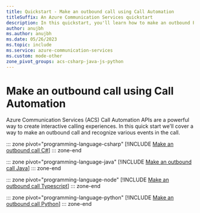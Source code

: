 ```yaml
---
title: Quickstart - Make an outbound call using Call Automation
titleSuffix: An Azure Communication Services quickstart
description: In this quickstart, you'll learn how to make an outbound PSTN call using Azure Communication Services using Call Automation
author: anujbh
ms.author: anujbh
ms.date: 05/26/2023
ms.topic: include
ms.service: azure-communication-services
ms.custom: mode-other
zone_pivot_groups: acs-csharp-java-js-python
---
```


# Make an outbound call using Call Automation

Azure Communication Services (ACS) Call Automation APIs are a powerful way to create interactive calling experiences. In this quick start we'll cover a way to make an outbound call and recognize various events in the call.

::: zone pivot="programming-language-csharp"
[!INCLUDE [Make an outbound call C#](./includes/quickstart-make-an-outbound-call-using-callautomation-csharp.md)]
::: zone-end

::: zone pivot="programming-language-java"
[!INCLUDE [Make an outbound call Java](./includes/quickstart-make-an-outbound-call-using-callautomation-java.md)]
::: zone-end

::: zone pivot="programming-language-node"
[!INCLUDE [Make an outbound call Typescript](./includes/quickstart-make-an-outbound-call-using-callautomation-node.md)]
::: zone-end

::: zone pivot="programming-language-python"
[!INCLUDE [Make an outbound call Python](./includes/quickstart-make-an-outbound-call-using-callautomation-python.md)]
::: zone-end
